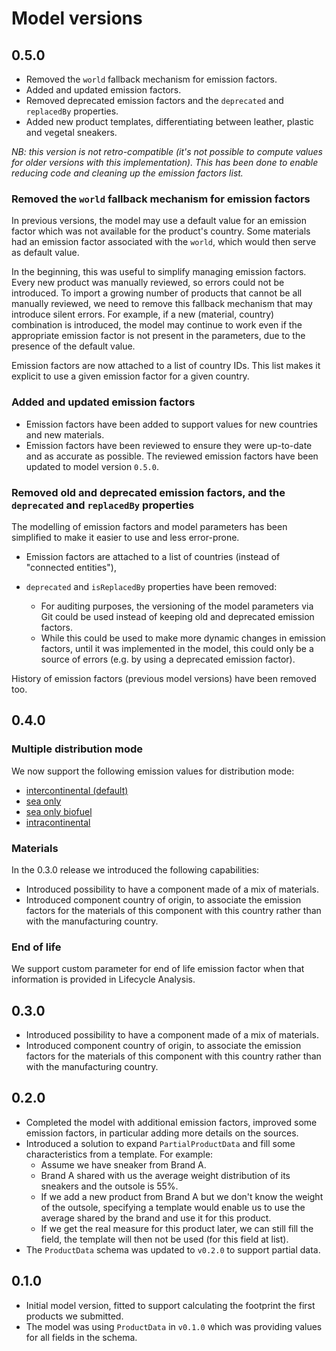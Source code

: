 # Model versions

## 0.5.0

- Removed the `world` fallback mechanism for emission factors.
- Added and updated emission factors.
- Removed deprecated emission factors and the `deprecated` and `replacedBy` properties.
- Added new product templates, differentiating between leather, plastic and vegetal sneakers.

_NB: this version is not retro-compatible (it's not possible to compute values for older versions with this implementation). This has been done to enable reducing code and cleaning up the emission factors list._

### Removed the `world` fallback mechanism for emission factors

In previous versions, the model may use a default value for an emission factor which was not available for the product's country. Some materials had an emission factor associated with the `world`, which would then serve as default value.

In the beginning, this was useful to simplify managing emission factors. Every new product was manually reviewed, so errors could not be introduced. To import a growing number of products that cannot be all manually reviewed, we need to remove this fallback mechanism that may introduce silent errors. For example, if a new (material, country) combination is introduced, the model may continue to work even if the appropriate emission factor is not present in the parameters, due to the presence of the default value.

Emission factors are now attached to a list of country IDs. This list makes it explicit to use a given emission factor for a given country.

### Added and updated emission factors

- Emission factors have been added to support values for new countries and new materials.
- Emission factors have been reviewed to ensure they were up-to-date and as accurate as possible. The reviewed emission factors have been updated to model version `0.5.0`.

### Removed old and deprecated emission factors, and the `deprecated` and `replacedBy` properties

The modelling of emission factors and model parameters has been simplified to make it easier to use and less error-prone.

- Emission factors are attached to a list of countries (instead of "connected entities"),
- `deprecated` and `isReplacedBy` properties have been removed:

  - For auditing purposes, the versioning of the model parameters via Git could be used instead of keeping old and deprecated emission factors.
  - While this could be used to make more dynamic changes in emission factors, until it was implemented in the model, this could only be a source of errors (e.g. by using a deprecated emission factor).

History of emission factors (previous model versions) have been removed too.

## 0.4.0

### Multiple distribution mode

We now support the following emission values for distribution mode:

- [intercontinental (default)](https://github.com/kansoapp/carbonfact-models/blob/1a0c644d76ba3f91e11af3381d34c5d12484c44a/src/data/parameters.ts#L1532)
- [sea only](https://github.com/kansoapp/carbonfact-models/blob/1a0c644d76ba3f91e11af3381d34c5d12484c44a/src/data/parameters.ts#L1543)
- [sea only biofuel](https://github.com/kansoapp/carbonfact-models/blob/1a0c644d76ba3f91e11af3381d34c5d12484c44a/src/data/parameters.ts#L1554)
- [intracontinental](https://github.com/kansoapp/carbonfact-models/blob/1a0c644d76ba3f91e11af3381d34c5d12484c44a/src/data/parameters.ts#L1565)

### Materials

In the 0.3.0 release we introduced the following capabilities:

- Introduced possibility to have a component made of a mix of materials.
- Introduced component country of origin, to associate the emission factors for the materials of this component with this country rather than with the manufacturing country.

### End of life

We support custom parameter for end of life emission factor when that information is provided in Lifecycle Analysis.

## 0.3.0

- Introduced possibility to have a component made of a mix of materials.
- Introduced component country of origin, to associate the emission factors for the materials of this component with this country rather than with the manufacturing country.

## 0.2.0

- Completed the model with additional emission factors, improved some emission factors, in particular adding more details on the sources.
- Introduced a solution to expand `PartialProductData` and fill some characteristics from a template. For example:
  - Assume we have sneaker from Brand A.
  - Brand A shared with us the average weight distribution of its sneakers and the outsole is 55%.
  - If we add a new product from Brand A but we don't know the weight of the outsole, specifying a template would enable us to use the average shared by the brand and use it for this product.
  - If we get the real measure for this product later, we can still fill the field, the template will then not be used (for this field at list).
- The `ProductData` schema was updated to `v0.2.0` to support partial data.

## 0.1.0

- Initial model version, fitted to support calculating the footprint the first products we submitted.
- The model was using `ProductData` in `v0.1.0` which was providing values for all fields in the schema.
